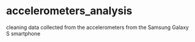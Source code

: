 # accelerometers_analysis
cleaning data collected from the accelerometers from the Samsung Galaxy S smartphone
